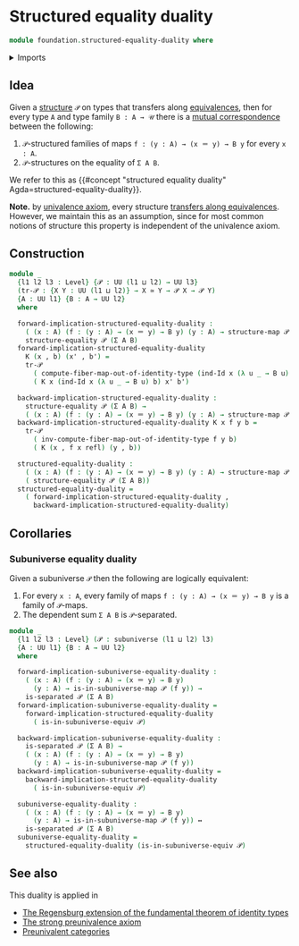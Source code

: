 # Structured equality duality

```agda
module foundation.structured-equality-duality where
```

<details><summary>Imports</summary>

```agda
open import foundation.dependent-pair-types
open import foundation.identity-types
open import foundation.logical-equivalences
open import foundation.maps-in-subuniverses
open import foundation.separated-types-subuniverses
open import foundation.structure
open import foundation.subuniverses
open import foundation.universe-levels

open import foundation-core.equivalences
```

</details>

## Idea

Given a [structure](foundation.structure.md) `𝒫` on types that transfers along
[equivalences](foundation-core.equivalences.md), then for every type `A` and
type family `B : A → 𝒰` there is a
[mutual correspondence](foundation.logical-equivalences.md) between the
following:

1. `𝒫`-structured families of maps `f : (y : A) → (x ＝ y) → B y` for every
   `x : A`.
2. `𝒫`-structures on the equality of `Σ A B`.

We refer to this as
{{#concept "structured equality duality" Agda=structured-equality-duality}}.

**Note.** by [univalence axiom](foundation.univalence.md), every structure
[transfers along equivalences](foundation.transport-along-equivalences.md).
However, we maintain this as an assumption, since for most common notions of
structure this property is independent of the univalence axiom.

## Construction

```agda
module _
  {l1 l2 l3 : Level} {𝒫 : UU (l1 ⊔ l2) → UU l3}
  (tr-𝒫 : {X Y : UU (l1 ⊔ l2)} → X ≃ Y → 𝒫 X → 𝒫 Y)
  {A : UU l1} {B : A → UU l2}
  where

  forward-implication-structured-equality-duality :
    ( (x : A) (f : (y : A) → (x ＝ y) → B y) (y : A) → structure-map 𝒫 (f y)) →
    structure-equality 𝒫 (Σ A B)
  forward-implication-structured-equality-duality
    K (x , b) (x' , b') =
    tr-𝒫
      ( compute-fiber-map-out-of-identity-type (ind-Id x (λ u _ → B u) b) x' b')
      ( K x (ind-Id x (λ u _ → B u) b) x' b')

  backward-implication-structured-equality-duality :
    structure-equality 𝒫 (Σ A B) →
    ( (x : A) (f : (y : A) → (x ＝ y) → B y) (y : A) → structure-map 𝒫 (f y))
  backward-implication-structured-equality-duality K x f y b =
    tr-𝒫
      ( inv-compute-fiber-map-out-of-identity-type f y b)
      ( K (x , f x refl) (y , b))

  structured-equality-duality :
    ( (x : A) (f : (y : A) → (x ＝ y) → B y) (y : A) → structure-map 𝒫 (f y)) ↔
    ( structure-equality 𝒫 (Σ A B))
  structured-equality-duality =
    ( forward-implication-structured-equality-duality ,
      backward-implication-structured-equality-duality)
```

## Corollaries

### Subuniverse equality duality

Given a subuniverse `𝒫` then the following are logically equivalent:

1. For every `x : A`, every family of maps `f : (y : A) → (x ＝ y) → B y` is a
   family of `𝒫`-maps.
2. The dependent sum `Σ A B` is `𝒫`-separated.

```agda
module _
  {l1 l2 l3 : Level} (𝒫 : subuniverse (l1 ⊔ l2) l3)
  {A : UU l1} {B : A → UU l2}
  where

  forward-implication-subuniverse-equality-duality :
    ( (x : A) (f : (y : A) → (x ＝ y) → B y)
      (y : A) → is-in-subuniverse-map 𝒫 (f y)) →
    is-separated 𝒫 (Σ A B)
  forward-implication-subuniverse-equality-duality =
    forward-implication-structured-equality-duality
      ( is-in-subuniverse-equiv 𝒫)

  backward-implication-subuniverse-equality-duality :
    is-separated 𝒫 (Σ A B) →
    ( (x : A) (f : (y : A) → (x ＝ y) → B y)
      (y : A) → is-in-subuniverse-map 𝒫 (f y))
  backward-implication-subuniverse-equality-duality =
    backward-implication-structured-equality-duality
      ( is-in-subuniverse-equiv 𝒫)

  subuniverse-equality-duality :
    ( (x : A) (f : (y : A) → (x ＝ y) → B y)
      (y : A) → is-in-subuniverse-map 𝒫 (f y)) ↔
    is-separated 𝒫 (Σ A B)
  subuniverse-equality-duality =
    structured-equality-duality (is-in-subuniverse-equiv 𝒫)
```

## See also

This duality is applied in

- [The Regensburg extension of the fundamental theorem of identity types](foundation.regensburg-extension-fundamental-theorem-of-identity-types.md)
- [The strong preunivalence axiom](foundation.strong-preunivalence.md)
- [Preunivalent categories](category-theory.preunivalent-categories.md)

